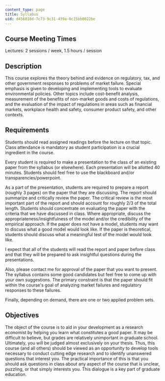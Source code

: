 ```yaml
---
content_type: page
title: Syllabus
uid: d456818d-7c73-9c31-439a-0c15bb0022be
---
```


Course Meeting Times
--------------------

Lectures: 2 sessions / week, 1.5 hours / session

Description
-----------

This course explores the theory behind and evidence on regulatory, tax, and other government responses to problems of market failure. Special emphasis is given to developing and implementing tools to evaluate environmental policies. Other topics include cost-benefit analysis, measurement of the benefits of non-market goods and costs of regulations, and the evaluation of the impact of regulations in areas such as financial markets, workplace health and safety, consumer product safety, and other contexts.

Requirements
------------

Students should read assigned readings before the lecture on that topic. Class attendance is mandatory as student participation is a crucial ingredient in the course.

Every student is required to make a presentation to the class of an existing paper from the syllabus (or elsewhere). Each presentation will be allotted 40 minutes. Students should feel free to use the blackboard and/or transparencies/powerpoint.

As a part of the presentation, students are required to prepare a report (roughly 3 pages) on the paper that they are discussing. The report should summarize and critically review the paper. The critical review is the most important part of the report and should account for roughly 2/3 of the total length. Students should concentrate on evaluating the paper with the criteria that we have discussed in class. Where appropriate, discuss the appropriateness/insightfulness of the model and/or the credibility of the empirical approach. If the paper does not have a model, students may want to discuss what a good model would look like. If the paper is theoretical, students should discuss what a meaningful test of the model would look like.

I expect that all of the students will read the report and paper before class and that they will be prepared to ask insightful questions during the presentations.

Also, please contact me for approval of the paper that you want to present. The syllabus contains some good candidates but feel free to come up with your own suggestions. The primary constraint is that the paper should fit within the course's goal of analyzing market failures and regulatory responses to these failures.

Finally, depending on demand, there are one or two applied problem sets.

Objectives
----------

The object of the course is to aid in your development as a research economist by helping you learn what constitutes a good paper. It may be difficult to believe, but grades are relatively unimportant in graduate school. Ultimately, you will be judged almost exclusively on your thesis. Thus, this course (and all others) should be viewed as an opportunity to develop tools necessary to conduct cutting edge research and to identify unanswered questions that interest you. The practical importance of this is that you should ask questions in class about any aspect of the course that is unclear, puzzling, or that simply interests you. This dialogue is a key part of graduate education.